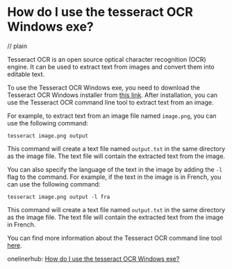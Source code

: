 # How do I use the tesseract OCR Windows exe?
// plain

Tesseract OCR is an open source optical character recognition (OCR) engine. It can be used to extract text from images and convert them into editable text.

To use the Tesseract OCR Windows exe, you need to download the Tesseract OCR Windows installer from [this link](https://github.com/UB-Mannheim/tesseract/wiki). After installation, you can use the Tesseract OCR command line tool to extract text from an image.

For example, to extract text from an image file named `image.png`, you can use the following command:

```
tesseract image.png output
```

This command will create a text file named `output.txt` in the same directory as the image file. The text file will contain the extracted text from the image.

You can also specify the language of the text in the image by adding the `-l` flag to the command. For example, if the text in the image is in French, you can use the following command:

```
tesseract image.png output -l fra
```

This command will create a text file named `output.txt` in the same directory as the image file. The text file will contain the extracted text from the image in French.

You can find more information about the Tesseract OCR command line tool [here](https://github.com/tesseract-ocr/tesseract/wiki/Command-Line-Usage).

onelinerhub: [How do I use the tesseract OCR Windows exe?](https://onelinerhub.com/tesseract-ocr/how-do-i-use-the-tesseract-ocr-windows-exe)